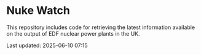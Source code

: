 # Nuke Watch

This repository includes code for retrieving the latest information available on the output of EDF nuclear power plants in the UK.

Last updated: 2025-06-10 07:15
